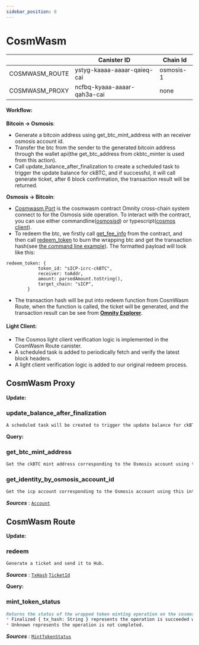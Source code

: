 ```yaml
---
sidebar_position: 8
---
```


# CosmWasm

|  | Canister ID | Chain Id |
| --- | --- | --- |
| COSMWASM_ROUTE | ystyg-kaaaa-aaaar-qaieq-cai | osmosis-1 |
| COSMWASM_PROXY | ncfbq-kyaaa-aaaar-qah3a-cai | none |

#### Workflow: 
**Bitcoin -> Osmosis**:
* Generate a bitcoin address using get_btc_mint_address with an receiver osmosis account id.
* Transfer the btc from the sender to the generated bitcoin address through the wallet api(the get_btc_address from ckbtc_minter is used from this action).
* Call update_balance_after_finalization to create a scheduled task to trigger the update balance for ckBTC, and if successful, it will call generate ticket, after 6 block confirmation, the transaction result will be returned.

**Osmosis -> Bitcoin**:
* [Cosmwasm Port](https://github.com/octopus-network/omnity-port-cosmos) is the cosmwasm contract Omnity cross-chain system connect to for the Osmosis side operation. To interact with the contract, you can use either commandline([osmosisd](https://docs.osmosis.zone/osmosis-core/osmosisd/)) or typescript([cosmos client](https://www.npmjs.com/package/@cosmjs/cosmwasm-stargate)).
* To redeem the btc, we firstly call [get_fee_info](https://github.com/octopus-network/omnity-port-cosmos/blob/main/src/contract.rs#L502) from the contract, and then call [redeem_token](https://github.com/octopus-network/omnity-port-cosmos/blob/main/src/contract.rs#L71) to burn the wrapping btc and get the transaction hash(see [the command line example](https://github.com/octopus-network/omnity-port-cosmos?tab=readme-ov-file#testnet-deploy-cli)). The formatted payload will look like this: 
```code title="Typescript"
redeem_token: {
            token_id: "sICP-icrc-ckBTC",
            receiver: toAddr,
            amount: parsedAmount.toString(),
            target_chain: "sICP",
        }
```
* The transaction hash will be put into redeem function from CosmWasm Route, when the function is called, the ticket will be generated, and the transaction result can be see from **[Omnity Explorer](https://explorer.omnity.network/)**.

#### Light Client:
* The Cosmos light client verification logic is implemented in the CosmWasm Route canister.
* A scheduled task is added to periodically fetch and verify the latest block headers.
* A light client verification logic is added to our original redeem process.

## CosmWasm Proxy
**Update:**
### update_balance_after_finalization
```md title="update_balance_after_finalization(osmosis_account_id: String, ticket_memo: Option<String>)"
A scheduled task will be created to trigger the update balance for ckBTC, and if successful, it will call generate ticket. None on ticket_memo for ckBTC.
```

**Query:**
### get_btc_mint_address
```md title="get_btc_mint_address(osmosis_account_id: String) -> Result<String, String>"
Get the ckBTC mint address corresponding to the Osmosis account using this interface.
```

### get_identity_by_osmosis_account_id
```md title="get_identity_by_osmosis_account_id(osmosis_account_id: String) -> Result<Account, String>"
Get the icp account corresponding to the Osmosis account using this interface.
```
***Sources*** : 
[`Account`](https://github.com/octopus-network/omnity-interoperability/blob/main/proxy/cosmwasm/src/service.rs#L9)

## CosmWasm Route
**Update:**
### redeem
```md title="redeem(tx_hash: TxHash) -> std::result::Result<TicketId, String>"
Generate a ticket and send it to Hub.
```
***Sources*** : 
[`TxHash`](https://github.com/octopus-network/omnity-interoperability/)
[`TicketId`](https://github.com/octopus-network/omnity-interoperability/)


**Query:**
### mint_token_status
```md title="mint_token_status(ticket_id: String) -> MintTokenStatus"
Returns the status of the wrapped token minting operation on the cosmos chain:
* Finalized { tx_hash: String } represents the operation is succeeded with the transaction hash on the cosmos chain.
* Unknown represents the operation is not completed.
```
***Sources*** : 
[`MintTokenStatus`](https://github.com/octopus-network/omnity-interoperability/)
